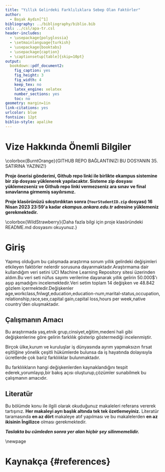 ```yaml
---
title: "Yıllık Gelirdeki Farklılıklara Sebep Olan Faktörler"
author: 
  - Başak Aydın[^1]
bibliography: ../bibliography/biblio.bib
csl: ../csl/apa-tr.csl
header-includes:
  - \usepackage{polyglossia}
  - \setmainlanguage{turkish}
  - \usepackage{booktabs}
  - \usepackage{caption} 
  - \captionsetup[table]{skip=10pt}
output:
  bookdown::pdf_document2:
    fig_caption: yes
    fig_height: 3
    fig_width: 4
    keep_tex: no
    latex_engine: xelatex
    number_sections: yes
    toc: no
geometry: margin=1in
link-citations: yes
urlcolor: blue
fontsize: 12pt
biblio-style: apalike
---
```



<!-- ======================================================================= -->
<!-- ============================== NOTLAR ================================= -->
<!-- ======================================================================= -->
[^1]: 21080560, [Github Repo](https://github.com/basakaaydin/arasinavodevi)

# Vize Hakkında Önemli Bilgiler

\colorbox{BurntOrange}{GITHUB REPO BAĞLANTINIZI BU DOSYANIN 35. SATIRINA YAZINIZ!}

**Proje önerisi gönderimi, Github repo linki ile birlikte ekampus sistemine bir zip dosyası yüklenerek yapılacaktır. Sisteme zip dosyası yüklemezseniz ve Github repo linki vermezseniz ara sınav ve final sınavlarına girmemiş sayılırsınız.**

**Proje klasörünüzü sıkıştırdıktan sonra (`YourStudentID.zip` dosyası) 16 Nisan 2023 23:59'a kadar *ekampus.ankara.edu.tr* adresine yüklemeniz gerekmektedir.**

\colorbox{WildStrawberry}{Daha fazla bilgi için proje klasöründeki README.md dosyasını okuyunuz.}

# Giriş
 Yapmış olduğum bu çalışmada araştırma sorum yıllık gelirdeki değişimleri etkileyen faktörler nelerdir sorusuna dayanmaktadır.Araştırmama dair kullandığım veri setini UCI Machine Learning Repository sitesi üzerinden aldım.Bu veri seti nüfus sayımı verilerine dayanarak yıllık gelirin 50.000$'ı aşıp aşmadığını incelemektedir.Veri setim toplam 14 değişken ve 48.842 gözlem içermektedir.Değişkenler age,workclass,fnlwgt,education,education-num,marital-status,occupation,
 relationship,race,sex,capital gain,capital loss,hours per week,native country'den oluşmaktadır. 


## Çalışmanın Amacı
 Bu araştırmada yaş,etnik grup,cinsiyet,eğitim,medeni hali gibi değişkenlerine göre gelirin farklılık gösterip göstermediği incelenmiştir.
 
 Birçok ülke,kurum ve kuruluşlar iş dünyasında ayrım yapmaksızın fırsat eşitliğine yönelik çeşitli hükümlerde bulunsa da iş hayatında dolayısıyla ücretlerde çok bariz farklılıklar bulunmaktadır.
 
 Bu farklılıkların hangi değişkenlerden kaynaklandığını tespit ederek,yorumlayıp,bir bakış açısı oluşturup,çözümler sunabilmek bu çalışmanın amacıdır.


## Literatür 
Bu bölümde konu ile ilgili olarak okuduğunuz makaleleri referans vererek tartışınız. **Her makaleyi ayrı başlık altında tek tek özetlemeyiniz.** Literatür taramasında **en az dört** makaleye atıf yapılması ve bu makalelerden **en az ikisinin İngilizce** olması gerekmektedir.


**_Taslakta bu cümleden sonra yer alan hiçbir şey silinmemelidir._**

\newpage
# Kaynakça {#references}
<div id="refs"></div>

